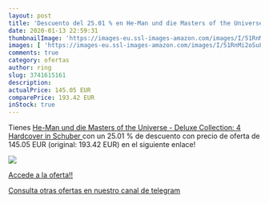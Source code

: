 ```yaml
---
layout: post
title: 'Descuento del 25.01 % en He-Man und die Masters of the Universe -'
date: 2020-01-13 22:59:31
thumbnailImage: 'https://images-eu.ssl-images-amazon.com/images/I/51RnMi2oSuL._SL200_.jpg'
images: [ 'https://images-eu.ssl-images-amazon.com/images/I/51RnMi2oSuL._SL200_.jpg' ]
comments: true
category: ofertas
author: ring
slug: 3741615161
description:
actualPrice: 145.05 EUR
comparePrice: 193.42 EUR
inStock: true
---
```


Tienes [He-Man und die Masters of the Universe - Deluxe Collection:  4 Hardcover in Schuber ](https://www.amazon.com/dp/3741615161/?tag=redken08-20) con un 25.01 % de descuento con precio de oferta de 145.05 EUR (original: 193.42 EUR) en el siguiente enlace!

[![](https://images-eu.ssl-images-amazon.com/images/I/51RnMi2oSuL._SL200_.jpg)](https://www.amazon.com/dp/3741615161/?tag=redken08-20)

[Accede a la oferta!!](https://www.amazon.com/dp/3741615161/?tag=redken08-20)

[Consulta otras ofertas en nuestro canal de telegram](https://t.me/s/ofertas25)
